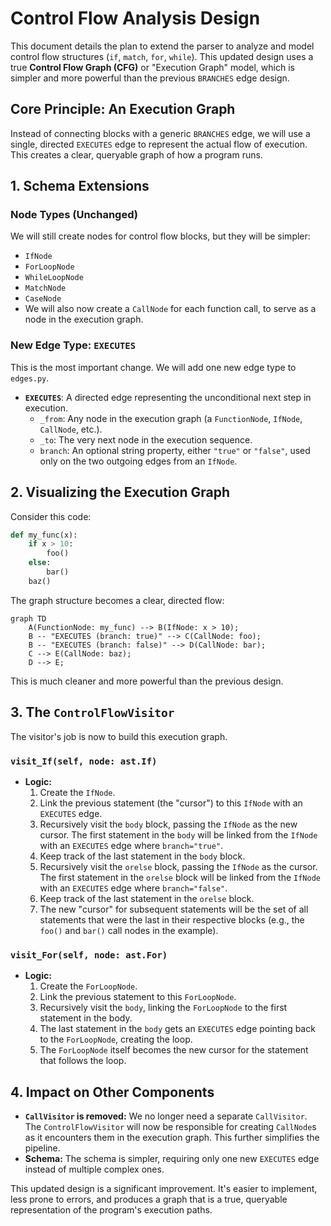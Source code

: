 # Control Flow Analysis Design

This document details the plan to extend the parser to analyze and model control flow structures (`if`, `match`, `for`, `while`). This updated design uses a true **Control Flow Graph (CFG)** or "Execution Graph" model, which is simpler and more powerful than the previous `BRANCHES` edge design.

## Core Principle: An Execution Graph

Instead of connecting blocks with a generic `BRANCHES` edge, we will use a single, directed `EXECUTES` edge to represent the actual flow of execution. This creates a clear, queryable graph of how a program runs.

## 1. Schema Extensions

### Node Types (Unchanged)
We will still create nodes for control flow blocks, but they will be simpler:
-   `IfNode`
-   `ForLoopNode`
-   `WhileLoopNode`
-   `MatchNode`
-   `CaseNode`
-   We will also now create a `CallNode` for each function call, to serve as a node in the execution graph.

### New Edge Type: `EXECUTES`
This is the most important change. We will add one new edge type to `edges.py`.

-   **`EXECUTES`**: A directed edge representing the unconditional next step in execution.
    -   `_from`: Any node in the execution graph (a `FunctionNode`, `IfNode`, `CallNode`, etc.).
    -   `_to`: The very next node in the execution sequence.
    -   `branch`: An optional string property, either `"true"` or `"false"`, used only on the two outgoing edges from an `IfNode`.

## 2. Visualizing the Execution Graph

Consider this code:
```python
def my_func(x):
    if x > 10:
        foo()
    else:
        bar()
    baz()
```

The graph structure becomes a clear, directed flow:

```mermaid
graph TD
    A(FunctionNode: my_func) --> B(IfNode: x > 10);
    B -- "EXECUTES (branch: true)" --> C(CallNode: foo);
    B -- "EXECUTES (branch: false)" --> D(CallNode: bar);
    C --> E(CallNode: baz);
    D --> E;
```
This is much cleaner and more powerful than the previous design.

## 3. The `ControlFlowVisitor`

The visitor's job is now to build this execution graph.

### `visit_If(self, node: ast.If)`
-   **Logic:**
    1.  Create the `IfNode`.
    2.  Link the previous statement (the "cursor") to this `IfNode` with an `EXECUTES` edge.
    3.  Recursively visit the `body` block, passing the `IfNode` as the new cursor. The first statement in the `body` will be linked from the `IfNode` with an `EXECUTES` edge where `branch="true"`.
    4.  Keep track of the last statement in the `body` block.
    5.  Recursively visit the `orelse` block, passing the `IfNode` as the cursor. The first statement in the `orelse` block will be linked from the `IfNode` with an `EXECUTES` edge where `branch="false"`.
    6.  Keep track of the last statement in the `orelse` block.
    7.  The new "cursor" for subsequent statements will be the set of all statements that were the last in their respective blocks (e.g., the `foo()` and `bar()` call nodes in the example).

### `visit_For(self, node: ast.For)`
-   **Logic:**
    1.  Create the `ForLoopNode`.
    2.  Link the previous statement to this `ForLoopNode`.
    3.  Recursively visit the `body`, linking the `ForLoopNode` to the first statement in the body.
    4.  The last statement in the `body` gets an `EXECUTES` edge pointing back to the `ForLoopNode`, creating the loop.
    5.  The `ForLoopNode` itself becomes the new cursor for the statement that follows the loop.

## 4. Impact on Other Components
-   **`CallVisitor` is removed:** We no longer need a separate `CallVisitor`. The `ControlFlowVisitor` will now be responsible for creating `CallNode`s as it encounters them in the execution graph. This further simplifies the pipeline.
-   **Schema:** The schema is simpler, requiring only one new `EXECUTES` edge instead of multiple complex ones.

This updated design is a significant improvement. It's easier to implement, less prone to errors, and produces a graph that is a true, queryable representation of the program's execution paths.
